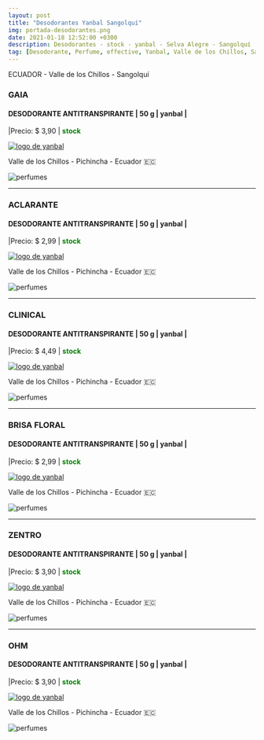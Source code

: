 ```yaml
---
layout: post
title: "Desodorantes Yanbal Sangolquí"
img: portada-desodorantes.png
date: 2021-01-18 12:52:00 +0300
description: Desodorantes - stock - yanbal - Selva Alegre - Sangolquí
tag: [Desodorante, Perfume, effective, Yanbal, Valle de los Chillos, Sangolquí, Selva Alegre, stock]
---
```

ECUADOR - Valle de los Chillos - Sangolquí

### GAIA 
#### DESODORANTE ANTITRANSPIRANTE  | 50 g | yanbal |
|Precio: $ 3,90   | <b style='color:green'> stock </b>

[logo]: https://raw.githubusercontent.com/Betty-C/bef/gh-pages/assets/img/linkw.jpg
[GAIA]:  https://api.whatsapp.com/send?phone=593984572102&text=%C2%A1Hola!%20Me%20interesa%20este%20producto%20-%3E%20Desodorante%20antitranspirante%20GAIA%20-%20yanbal "clic para abrir chat de whatsapp"
 [![logo de yanbal][logo]][GAIA]

<p><i class="fa fa-map-marker" aria-hidden="true"></i> Valle de los Chillos - Pichincha - Ecuador 🇪🇨</p> 

![perfumes](https://res.cloudinary.com/dpky6fcf6/image/upload/c_scale,h_265,w_116/v1611005845/Blog-Betty/Desodorante/des-gaia_b71yyq.jpg)

* * *

### ACLARANTE 
#### DESODORANTE ANTITRANSPIRANTE  | 50 g | yanbal |
|Precio: $ 2,99   | <b style='color:green'> stock </b>

[logo]: https://raw.githubusercontent.com/Betty-C/bef/gh-pages/assets/img/linkw.jpg
[ACLARANTE]:  https://api.whatsapp.com/send?phone=593984572102&text=%C2%A1Hola!%20Me%20interesa%20este%20producto%20-%3E%20Desodorante%20antitranspirante%20ACLARANTE%20-%20yanbal "clic para abrir chat de whatsapp"
 [![logo de yanbal][logo]][ACLARANTE]

<p><i class="fa fa-map-marker" aria-hidden="true"></i> Valle de los Chillos - Pichincha - Ecuador 🇪🇨</p> 

![perfumes](https://res.cloudinary.com/dpky6fcf6/image/upload/c_scale,h_268,w_123/v1611006314/Blog-Betty/Desodorante/des-aclarante-min_rifxwa.png)

* * *

### CLINICAL 
#### DESODORANTE ANTITRANSPIRANTE  | 50 g | yanbal |
|Precio: $ 4,49   | <b style='color:green'> stock </b>

[logo]: https://raw.githubusercontent.com/Betty-C/bef/gh-pages/assets/img/linkw.jpg
[CLINICAL]: https://api.whatsapp.com/send?phone=593984572102&text=%C2%A1Hola!%20Me%20interesa%20este%20producto%20-%3E%20Desodorante%20antitranspirante%20CLINICAL%20-%20yanbal "clic para abrir chat de whatsapp"
 [![logo de yanbal][logo]][CLINICAL]

<p><i class="fa fa-map-marker" aria-hidden="true"></i> Valle de los Chillos - Pichincha - Ecuador 🇪🇨</p> 

![perfumes](https://res.cloudinary.com/dpky6fcf6/image/upload/c_scale,h_263,w_115/v1611006460/Blog-Betty/Desodorante/des-clinical-min_khlncf.png)

* * *

### BRISA FLORAL
#### DESODORANTE ANTITRANSPIRANTE  | 50 g | yanbal |
|Precio: $  2,99   | <b style='color:green'> stock </b> 

[logo]: https://raw.githubusercontent.com/Betty-C/bef/gh-pages/assets/img/linkw.jpg
[BRISA]:  https://api.whatsapp.com/send?phone=593984572102&text=%C2%A1Hola!%20Me%20interesa%20este%20producto%20-%3E%20Desodorante%20antitranspirante%20BRISA%20FLORAL%20-%20yanbal "clic para abrir chat de whatsapp"
 [![logo de yanbal][logo]][BRISA]

<p><i class="fa fa-map-marker" aria-hidden="true"></i> Valle de los Chillos - Pichincha - Ecuador 🇪🇨</p> 

![perfumes](https://res.cloudinary.com/dpky6fcf6/image/upload/c_scale,h_284,w_115/v1611005845/Blog-Betty/Desodorante/des-floral2_vly86u.png)

* * *

### ZENTRO
#### DESODORANTE ANTITRANSPIRANTE  | 50 g | yanbal |
|Precio: $  3,90  | <b style='color:green'> stock </b>

[logo]: https://raw.githubusercontent.com/Betty-C/bef/gh-pages/assets/img/linkw.jpg
[ZENTRO]:  https://api.whatsapp.com/send?phone=593984572102&text=%C2%A1Hola!%20Me%20interesa%20este%20producto%20-%3E%20Desodorante%20antitranspirante%20ZENTRO%20%20%20-%20yanbal "clic para abrir chat de whatsapp"
 [![logo de yanbal][logo]][ZENTRO]

<p><i class="fa fa-map-marker" aria-hidden="true"></i> Valle de los Chillos - Pichincha - Ecuador 🇪🇨</p> 

![perfumes](https://res.cloudinary.com/dpky6fcf6/image/upload/c_scale,h_271,w_105/v1611005845/Blog-Betty/Desodorante/des-zentro_cby2op.jpg)

* * *

### OHM
#### DESODORANTE ANTITRANSPIRANTE  | 50 g | yanbal |
|Precio: $  3,90  | <b style='color:green'> stock </b>

[logo]: https://raw.githubusercontent.com/Betty-C/bef/gh-pages/assets/img/linkw.jpg
[OHM]:  https://api.whatsapp.com/send?phone=593984572102&text=%C2%A1Hola!%20Me%20interesa%20este%20producto%20-%3E%20Desodorante%20antitranspirante%20OHM%20%20%20-%20yanbal "clic para abrir chat de whatsapp"
 [![logo de yanbal][logo]][OHM]

<p><i class="fa fa-map-marker" aria-hidden="true"></i> Valle de los Chillos - Pichincha - Ecuador 🇪🇨</p> 

![perfumes](https://res.cloudinary.com/dpky6fcf6/image/upload/c_scale,h_310,w_152/v1611005845/Blog-Betty/Desodorante/des-arom_bltskd.jpg)
